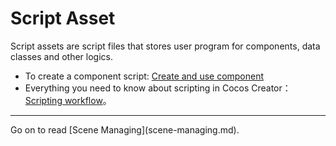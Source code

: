 # Script Asset

Script assets are script files that stores user program for components, data classes and other logics.

 - To create a component script:
    [Create and use component](../scripting/use-component.md)
 - Everything you need to know about scripting in Cocos Creator：
    [Scripting workflow](../scripting/index.md)。


<hr>
Go on to read [Scene Managing](scene-managing.md).

